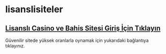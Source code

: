 # lisanslisiteler
## [**Lisanslı Casino ve Bahis Sitesi Giriş İçin Tıklayın**](https://store-playstore.com?label=85897e0ce1a6cbe4b790e709d6dad580)

Güvenilir sitede yüksek oranlarla oynamak için yukarıdaki bağlantıya tıklayınız.
